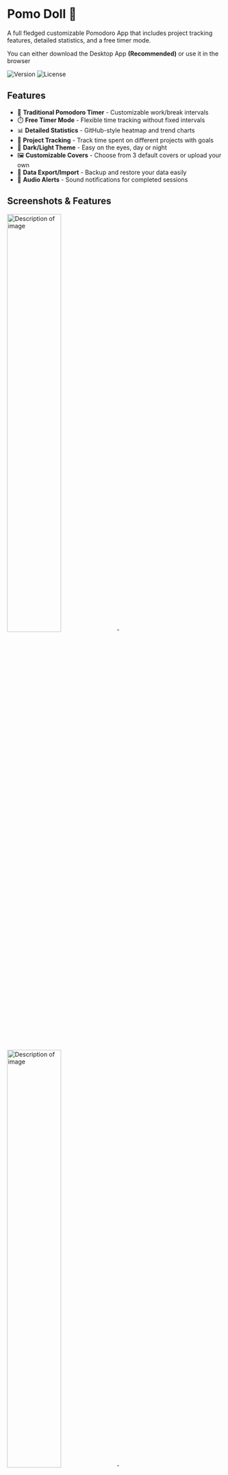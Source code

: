 # Pomo Doll 🌱

A full fledged customizable Pomodoro App that includes project tracking features, detailed statistics, and a free timer mode.

You can either download the Desktop App **(Recommended)** or use it in the browser  

![Version](https://img.shields.io/badge/version-1.0-blue.svg)
![License](https://img.shields.io/badge/license-MIT-green.svg)

## Features

- 🍅 **Traditional Pomodoro Timer** - Customizable work/break intervals
- ⏱️ **Free Timer Mode** - Flexible time tracking without fixed intervals
- 📊 **Detailed Statistics** - GitHub-style heatmap and trend charts
- 📁 **Project Tracking** - Track time spent on different projects with goals
- 🌙 **Dark/Light Theme** - Easy on the eyes, day or night
- 🖼️ **Customizable Covers** - Choose from 3 default covers or upload your own
- 💾 **Data Export/Import** - Backup and restore your data easily
- 🔔 **Audio Alerts** - Sound notifications for completed sessions

## Screenshots & Features

<div>
<img src="https://i.imgur.com/xX40ISy.png" alt="Description of image" style="max-width:50%;height:50%;">
  -
<img src="https://i.imgur.com/R3qc18G.png" alt="Description of image" style="max-width:50%;height:50%;">
  -
<img src="https://i.imgur.com/NO0kpKv.png" alt="Description of image" style="max-width:50%;height:50%;">


</div>

## Download

Download the latest release for your platform:

- **Windows**: [Download .exe](https://github.com/your-username/pomo-doll/releases)
- **macOS**: [Download .dmg](https://github.com/your-username/pomo-doll/releases)
- **Linux**: [Download .AppImage](https://github.com/your-username/pomo-doll/releases)

## Installation for Developers

Requirements:
- Node.js 16+
- npm

```bash
# Clone the repository
git clone https://github.com/your-username/pomo-doll.git
cd pomo-doll

# Install dependencies
npm install

# Run the app
npm start

# Build for production
npm run build
```

## Usage

### Basic Timer
1. Click the **Play** button to start a Pomodoro session
2. Work until the timer completes
3. Take a break when prompted
4. After 4 cycles, enjoy a long break!

### Project Tracking
1. Go to **Config** tab
2. Add a new project with a name and goal (in hours)
3. Click **Track this!** to start tracking time for that project
4. Your study time will be automatically attributed to the active project

### Statistics
- Click **Full Stats** to view your detailed statistics
- See your study streak, heatmap, and trends over time
- View project distribution pie charts
- Check your personal records


## Data Management

All your data is stored **locally** on your computer or browser if you run it there. 

## Development

```bash
# Run in development mode
npm start

# Run tests
npm test

# Run tests with UI
npm run test:ui

# Run tests with coverage
npm run test:coverage

# Build for all platforms
npm run build
```

## Stack

- **Electron** - Desktop app framework
- **Vanilla JavaScript** - No frameworks, pure JS insanity
- **HTML5 Canvas** - Charts and visualizations
- **Vitest** - Testing framework
- **localStorage** - Data persistence (Both Desktop & Browser)
- **Claude Code** - Documentation, Testing coverage, and more 

## Please feel free to

- Report bugs
- Suggest new features
- Give overall feedback

## License

MIT License - see [LICENSE](LICENSE) file for details

## Author

Created by me, I hope you enjoy it. I created this because I saw most other Pomodoro/Study apps lacked something I wanted. 



